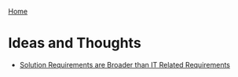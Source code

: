 [Home](../../index.html)

# Ideas and Thoughts

* [Solution Requirements are Broader than IT Related Requirements](solution-requirements-are-broader-than-it-related-requirements.html)